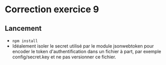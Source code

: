 # Correction exercice 9

## Lancement

- `npm install`
- Idéalement isoler le secret utilisé par le module jsonwebtoken pour encoder le token d'authentification dans un fichier à part, par exemple config/secret.key et ne pas versionner ce fichier.